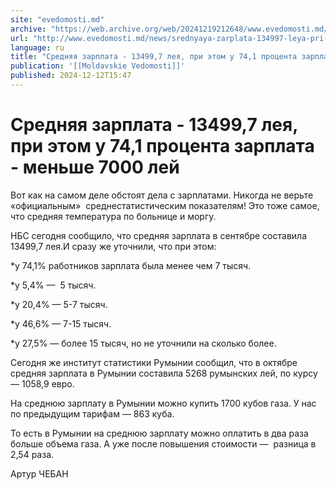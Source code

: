 ```yaml
---
site: "evedomosti.md"
archive: "https://web.archive.org/web/20241219212648/www.evedomosti.md/news/srednyaya-zarplata-134997-leya-pri-etom-u-741-procenta-zarpl"
url: "http://www.evedomosti.md/news/srednyaya-zarplata-134997-leya-pri-etom-u-741-procenta-zarpl"
language: ru
title: "Средняя зарплата - 13499,7 лея, при этом у 74,1 процента зарплата - меньше 7000 лей"
publication: '[[Moldavskie Vedomosti]]'
published: 2024-12-12T15:47
---
```


# Средняя зарплата - 13499,7 лея, при этом у 74,1 процента зарплата - меньше 7000 лей

Вот как на самом деле обстоят дела с зарплатами. Никогда не верьте «официальным»  среднестатистическим показателям! Это тоже самое, что средняя температура по больнице и моргу.

НБС сегодня сообщило, что средняя зарплата в сентябре составила 13499,7 лея.И сразу же уточнили, что при этом:

*у 74,1% работников зарплата была менее чем 7 тысяч.

*у 5,4% —  5 тысяч.

*у 20,4% — 5-7 тысяч.

*у 46,6% — 7-15 тысяч.

*у 27,5% — более 15 тысяч, но не уточнили на сколько более.

Сегодня же институт статистики Румынии сообщил, что в октябре средняя зарплата в Румынии составила 5268 румынских лей, по курсу — 1058,9 евро.

На среднюю зарплату в Румынии можно купить 1700 кубов газа. У нас по предыдущим тарифам — 863 куба.

То есть в Румынии на среднюю зарплату можно оплатить в два раза больше объема газа. А уже после повышения стоимости —  разница в 2,54 раза.

Артур ЧЕБАН
